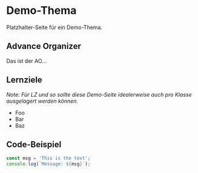 # Demo-Thema
Platzhalter-Seite für ein Demo-Thema.

## Advance Organizer
Das ist der AO...

## Lernziele
_Note: Für LZ und so sollte diese Demo-Seite idealerweise auch pro Klasse ausgelagert werden können._
- Foo
- Bar
- Baz

## Code-Beispiel
```js
const msg = 'This is the text';
console.log(`Message: ${msg}`);
```
